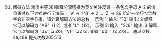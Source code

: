 91. 解码方法
难度中等381收藏分享切换为英文关注反馈
一条包含字母 A-Z 的消息通过以下方式进行了编码：
'A' -> 1
'B' -> 2
...
'Z' -> 26
给定一个只包含数字的非空字符串，请计算解码方法的总数。
示例 1:
输入: "12"
输出: 2
解释: 它可以解码为 "AB"（1 2）或者 "L"（12）。
示例 2:
输入: "226"
输出: 3
解释: 它可以解码为 "BZ" (2 26), "VF" (22 6), 或者 "BBF" (2 2 6) 。
通过次数48,489
提交次数205,515